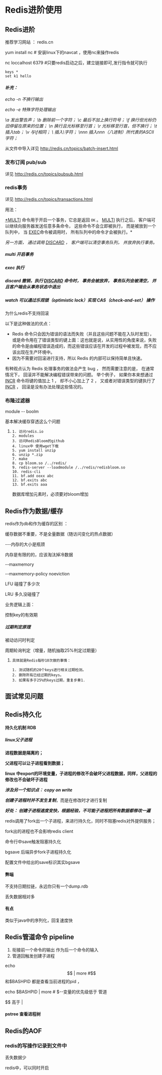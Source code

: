 # Redis进阶使用

## Redis进阶

推荐学习网站 ：   redis.cn



yum install nc  # 安装linux下的navcat ，使用nc来操作redis

nc loccalhost 6379 #只要redis启动之后，建立链接即可,发行指令就可执行 

```
keys * 
set k1 hello 
```

#### ***补充**：*

*echo -n 不换行输出*

*echo -e 特殊字符处理输出*

*\a 发出警告声；*
*\b 删除前一个字符；*
*\c 最后不加上换行符号；*
*\f 换行但光标仍旧停留在原来的位置；*
*\n 换行且光标移至行首；*
*\r 光标移至行首，但不换行；*
*\t 插入tab；*
*\v 与\f相同；*
*\ 插入\字符；*
*\nnn 插入nnn（八进制）所代表的ASCII字符；*

从文件中导入详见 http://redis.cn/topics/batch-insert.html

### 发布订阅 pub/sub

详见 http://redis.cn/topics/pubsub.html 



### redis事务

详见 http://redis.cn/topics/transactions.html 

用法：

[*MULTI](http://redis.cn/commands/multi.html) 命令用于开启一个事务，它总是返回 `OK` 。 [MULTI](http://redis.cn/commands/multi.html) 执行之后， 客户端可以继续向服务器发送任意多条命令， 这些命令不会立即被执行， 而是被放到一个队列中， 当 [EXEC](http://redis.cn/commands/exec.html)命令被调用时， 所有队列中的命令才会被执行。*

*另一方面， 通过调用 [DISCARD](http://redis.cn/commands/discard.html) ， 客户端可以清空事务队列， 并放弃执行事务。*

##### multi 开启事务

##### exec 执行

##### discard 撤销，执行 [DISCARD](http://redis.cn/commands/discard.html) 命令时， 事务会被放弃， 事务队列会被清空， 并且客户端会从事务状态中退出

##### watch  可以通过乐观锁（optimistic lock）实现 CAS（check-and-set） 操作

为什么redis不支持回滚

以下是这种做法的优点：

- Redis 命令只会因为错误的语法而失败（并且这些问题不能在入队时发现），或是命令用在了错误类型的键上面：这也就是说，从实用性的角度来说，失败的命令是由编程错误造成的，而这些错误应该在开发的过程中被发现，而不应该出现在生产环境中。
- 因为不需要对回滚进行支持，所以 Redis 的内部可以保持简单且快速。

有种观点认为 Redis 处理事务的做法会产生 bug ， 然而需要注意的是， 在通常情况下， 回滚并不能解决编程错误带来的问题。 举个例子， 如果你本来想通过 [INCR](http://redis.cn/commands/incr.html) 命令将键的值加上 1 ， 却不小心加上了 2 ， 又或者对错误类型的键执行了 [INCR](http://redis.cn/commands/incr.html) ， 回滚是没有办法处理这些情况的。

### 布隆过滤器

module -- boolm

基本解决缓存穿透这么个问题

1. ```
   1. 访问redis.io
   2. modules
   3. 访问RedisBloom的github
   4. linux中 使用wget下载
   5. yum install unzip
   6. unzip *.zip
   7. make
   8. cp bloom.so /../redis/
   9. redis-server --loadmodule /../redis/redisbloom.so
   10. redis-cli
   11. bf.add ooxx abc 
   12. bf.exits abc
   13. bf.exits aaa
   ```

   数据库增加元素时，必须要对bloom增加



## Redis作为数据/缓存

redis作为db和作为缓存的区别 ： 

缓存数据不重要，不是全量数据（随访问变化的热点数据）

 ---内存的大小是瓶颈

内存是有限的的，应该淘汰掉冷数据

 --maxmemory <bytes>

--maxmemory-policy noeviction 

LFU 碰撞了多少次

LRU 多久没碰撞了

业务逻辑上面：

控制key的有效期



##### **过期判定原理**

被动访问时判定

周期轮询判定（增量，随机抽取25%判定过期量）

1. ```
   具体就是Redis每秒10次做的事情：
   
   1. 测试随机的20个keys进行相关过期检测。
   2. 删除所有已经过期的keys。
   3. 如果有多于25%的keys过期，重复步奏1.
   ```

   

## 面试常见问题

## Redis持久化

#### 持久化机制 RDB

##### linux父子进程

**进程数据是隔离的；**

**父进程可以让子进程看到数据；**

**linux 中export的环境变量，子进程的修改不会破坏父进程数据，同样，父进程的修改也不会破坏子进程**

***涉及另一个知识点： copy on write*** 

***创建子进程时并不发生复制***，而是在修改时才进行复制

  ***好处： 创建子进程速度变快，根据经验，不可能子进程把所有数据都修改一遍***

redis调用了fork出一个子进程，来进行持久化，同时不阻塞redis对外提供服务；

fork出的进程也不会影响redis client



命令行中save触发阻塞持久化

bgsave 后端异步fork子进程持久化

配置文件中给出的save标识其实bgsave



#### 弊端

不支持日期拉链，永远你只有一个dump.rdb

丢失数据相对多

#### 有点

类似于java中的序列化，回复速度快

## Redis管道命令 pipeline

1. 衔接前一个命令的输出 作为后一个命令的输入
2. 管道回触发创建子进程

echo $$ | more  #$$和$BASHPID  都是查看当前进程的pid ， 

echo $BASHPID | more  # $--变量的优先级低于 管道

$$ 高于 |

#### pstree 查看进程树

## Redis的AOF

### redis的写操作记录到文件中

丢失数据少

redis中，可以同时开启